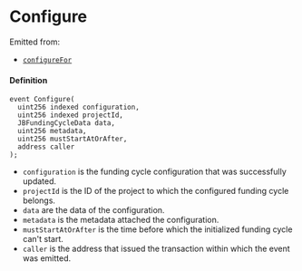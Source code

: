 # Configure

Emitted from:

* [`configureFor`](/dev/api/v2/contracts/jbfundingcyclestore/write/configurefor.md)

#### Definition

```
event Configure(
  uint256 indexed configuration,
  uint256 indexed projectId,
  JBFundingCycleData data,
  uint256 metadata,
  uint256 mustStartAtOrAfter,
  address caller
);
```

* `configuration` is the funding cycle configuration that was successfully updated.
* `projectId` is the ID of the project to which the configured funding cycle belongs.
* `data` are the data of the configuration.
* `metadata` is the metadata attached the configuration.
* `mustStartAtOrAfter` is the time before which the initialized funding cycle can't start.
* `caller` is the address that issued the transaction within which the event was emitted.
